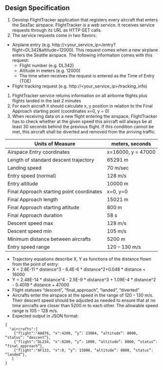 ## Design Specification

1. Develop FlightTracker application that registers every aircraft that enters the SeaTac airspace. FlightTracker is a web service. It receives service requests through its URL as HTTP GET calls.
1. The service requests come in two flavors:
 * Airplane entry (e.g. http://<your_service_ip>/entry?flight=DL342&altitude=12000). This request comes when a new airplane enters the Seattle airspace. The following information comes with this request:
   * Flight number (e.g. DL342)
   * Altitude in meters (e.g. 12000)
   * The time when receives the request is entered as the Time of Entry (TOE)
 * Flight tracking request (e.g. http://<your_service_ip>/tracking_info)
1. FlightTracker service returns information on all airborne flights plus flights landed in the last 2 minutes
1. For each aircraft it should calculate x, y position in relation to the Final Approach starting point (coordinates x=0, y = 0)
1. When receiving data on a new flight entering the airspace, FlightTracker has to check whether at the given speed this aircraft will always be at least 30 seconds behind the previous flight. If this condition cannot be met, this aircraft shall be diverted and removed from the arriving traffic.

Units of Measure  | meters, seconds
------------- | -------------
Airspace Entry coordinates | x=16000, y = 47000
Length of standard descent trajectory | 65291 m
Landing speed | 70 m/sec
Entry speed (normal) | 128 m/s
Entry altitude | 10000 m
Final Approach starting point coordinates | x=0, y=0
Final Approach length | 15021 m
Final Approach starting altitude | 800 m
Final Approach duration | 58 s
Descent speed max | 128 m/s
Descent speed min | 105 m/s
Minimum distance between aircrafts | 5200 m
Entry speed range | 120 – 130 m/s

* Trajectory equations describe X, Y as functions of the distance flown from the point of entry:
 * X = 2.8E-11 * distance^3 - 6.4E-6 * distance^2+0.048 * distance + 16000
 * Y = 2.48E-14 * distance^4 - 2.5E-9 * distance^3 + 1.09E-4 * distance^2 - 0.4019 * distance + 47000
* Flight statuses “descent”, “final_approach”, “landed”, “diverted”
* Aircrafts enter the airspace at the speed in the range of 120 – 130 m/s. Their descent speed should be adjusted as needed to ensure that at no time aircrafts are closer than 5200 m to each other. The allowable speed range is 105 – 128 m/s.
* Expected output in JSON format:

 ```
 {
   "aircrafts":[
     {"flight":"AA876, "x":4200, “y”: 23004, “altitude”: 8000, “status”: “descent”},
     {"flight":"DL234, "x":8200, “y”: 1000, “altitude”: 8000, “status”: “final_approach”},
     {"flight":"AF133, "x":0, “y”: 15000, “altitude”: 8000, “status”: “landed”},
    ]
 }
 ```
